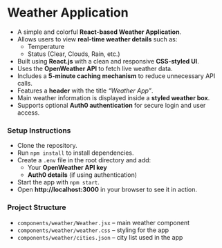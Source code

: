# Weather Application

- A simple and colorful **React-based Weather Application**.  
- Allows users to view **real-time weather details** such as:  
  - Temperature  
  - Status (Clear, Clouds, Rain, etc.)  
- Built using **React.js** with a clean and responsive **CSS-styled UI**.  
- Uses the **OpenWeather API** to fetch live weather data.  
- Includes a **5-minute caching mechanism** to reduce unnecessary API calls.  
- Features a **header** with the title *“Weather App”*.  
- Main weather information is displayed inside a **styled weather box**.  
- Supports optional **Auth0 authentication** for secure login and user access.  

### Setup Instructions
- Clone the repository.  
- Run `npm install` to install dependencies.  
- Create a `.env` file in the root directory and add:  
  - Your **OpenWeather API key**  
  - **Auth0 details** (if using authentication)  
- Start the app with `npm start`.  
- Open **http://localhost:3000** in your browser to see it in action.  

### Project Structure
- `components/weather/Weather.jsx` – main weather component  
- `components/weather/weather.css` – styling for the app  
- `components/weather/cities.json` – city list used in the app  
